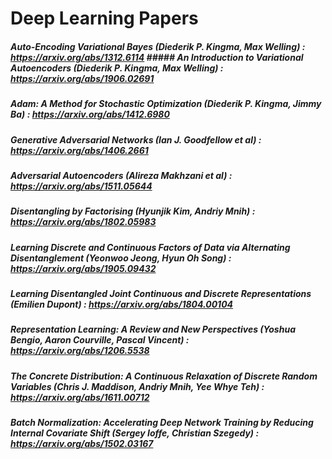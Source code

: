 # Deep Learning Papers

##### Auto-Encoding Variational Bayes (Diederik P. Kingma, Max Welling) : https://arxiv.org/abs/1312.6114 ##### An Introduction to Variational Autoencoders (Diederik P. Kingma, Max Welling) : https://arxiv.org/abs/1906.02691
##### Adam: A Method for Stochastic Optimization (Diederik P. Kingma, Jimmy Ba) : https://arxiv.org/abs/1412.6980
##### Generative Adversarial Networks (Ian J. Goodfellow et al) : https://arxiv.org/abs/1406.2661
##### Adversarial Autoencoders (Alireza Makhzani et al) : https://arxiv.org/abs/1511.05644
##### Disentangling by Factorising (Hyunjik Kim, Andriy Mnih) : https://arxiv.org/abs/1802.05983
##### Learning Discrete and Continuous Factors of Data via Alternating Disentanglement (Yeonwoo Jeong, Hyun Oh Song) : https://arxiv.org/abs/1905.09432
##### Learning Disentangled Joint Continuous and Discrete Representations (Emilien Dupont) : https://arxiv.org/abs/1804.00104
##### Representation Learning: A Review and New Perspectives (Yoshua Bengio, Aaron Courville, Pascal Vincent) : https://arxiv.org/abs/1206.5538
##### The Concrete Distribution: A Continuous Relaxation of Discrete Random Variables (Chris J. Maddison, Andriy Mnih, Yee Whye Teh) : https://arxiv.org/abs/1611.00712
##### Batch Normalization: Accelerating Deep Network Training by Reducing Internal Covariate Shift (Sergey Ioffe, Christian Szegedy) : https://arxiv.org/abs/1502.03167

